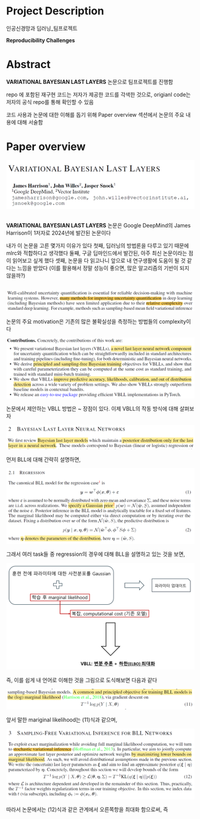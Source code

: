 # Project Description

인공신경망과 딥러닝_팀프로젝트

**Reproducibility Challenges**

# Abstract
 **VARIATIONAL BAYESIAN LAST LAYERS** 논문으로 팀프로젝트를 진행함

 repo 에 포함된 재구현 코드는 저자가 제공한 코드를 각색한 것으로, origianl code는 저자의 공식 repo를 통해 확인할 수 있음

 코드 사용과 논문에 대한 이해를 돕기 위해 Paper overview 섹션에서 논문의 주요 내용에 대해 서술함

# Paper overview

![1](./git_fig/1.png)

##
**VARIATIONAL BAYESIAN LAST LAYERS** 논문은 Google DeepMind의 James Harrison이 1저자로 2024년에 발간된 논문이다

내가 이 논문을 고른 몇가지 이유가 있다
첫째, 딥러닝의 방법론을 다루고 있기 때문에 mlrc와 적합하다고 생각했다
둘째, 구글 딥마인드에서 발간된, 아주 최신 논문이라는 점이 읽어보고 싶게 했다
셋째, 논문을 다 읽고나니 앞으로 내 연구생활에 도움이 될 것 같다는 느낌을 받았다 (이를 활용해서 정말 성능이 좋으면, 많은 알고리즘의 기반이 되지 않을까?)

##
![2](./git_fig/2.png)

논문의 주요 motivation은 기존의 많은 불확실성을 측정하는 방법들의 complexity이다 

![3](./git_fig/3.png)

논문에서 제안하는 VBLL 방법은 ~ 장점이 있다. 이제 VBLL의 작동 방식에 대해 살펴보자

![4](./git_fig/4.png)

먼저 BLL에 대해 간략히 설명하면,

![5](./git_fig/5.png)

그래서 여러 task들 중 regression의 경우에 대해 BLL을 설명하고 있는 것을 보면, 

![6](./git_fig/6.PNG)


즉, 이를 쉽게 내 언어로 이해한 것을 그림으로 도식해보면 다음과 같다

![7](./git_fig/7.png)

앞서 말한 mariginal likelihood는 (11)식과 같으며, 

![8](./git_fig/8.png)

따라서 논문에서는 (12)식과 같은 관계에서 오른쪽항을 최대화 함으로써, 즉



